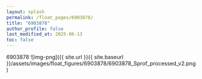 ```yaml
---
layout: splash
permalink: /float_pages/6903878/
title: "6903878"
author_profile: false
last_modified_at: 2025-06-13
toc: false
---
```

 
6903878
![img-png]({{ site.url }}{{ site.baseurl }}/assets/images/float_figures/6903878/6903878_Sprof_processed_v2.png)